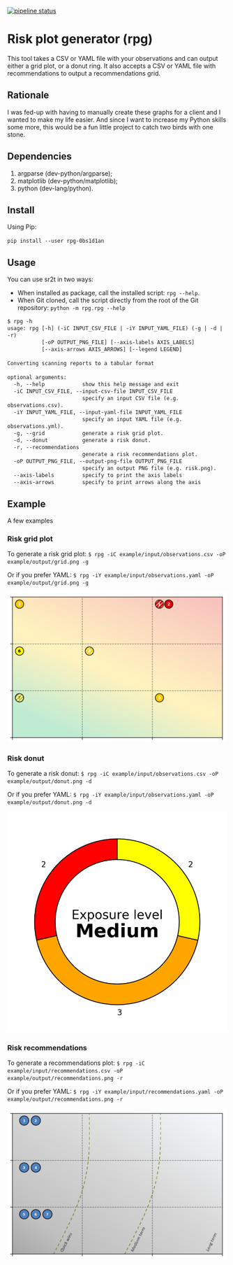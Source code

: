 [![pipeline status](https://gitlab.com/0bs1d1an/rpg/badges/master/pipeline.svg)](https://gitlab.com/0bs1d1an/rpg/commits/master)

# Risk plot generator (rpg)

This tool takes a CSV or YAML file with your observations and can output either a grid plot, or a donut ring.
It also accepts a CSV or YAML file with recommendations to output a recommendations grid.

## Rationale

I was fed-up with having to manually create these graphs for a client and I wanted to make my life easier.
And since I want to increase my Python skills some more, this would be a fun little project to catch two birds with one stone.

## Dependencies

1. argparse (dev-python/argparse);
2. matplotlib (dev-python/matplotlib);
3. python (dev-lang/python).

## Install

Using Pip:

`pip install --user rpg-0bs1d1an`

## Usage

You can use sr2t in two ways:

* When installed as package, call the installed script: `rpg --help`.
* When Git cloned, call the script directly from the root of the Git
repository: `python -m rpg.rpg --help`

```
$ rpg -h
usage: rpg [-h] (-iC INPUT_CSV_FILE | -iY INPUT_YAML_FILE) (-g | -d | -r)
           [-oP OUTPUT_PNG_FILE] [--axis-labels AXIS_LABELS]
           [--axis-arrows AXIS_ARROWS] [--legend LEGEND]

Converting scanning reports to a tabular format

optional arguments:
  -h, --help            show this help message and exit
  -iC INPUT_CSV_FILE, --input-csv-file INPUT_CSV_FILE
                        specify an input CSV file (e.g. observations.csv).
  -iY INPUT_YAML_FILE, --input-yaml-file INPUT_YAML_FILE
                        specify an input YAML file (e.g. observations.yml).
  -g, --grid            generate a risk grid plot.
  -d, --donut           generate a risk donut.
  -r, --recommendations
                        generate a risk recommendations plot.
  -oP OUTPUT_PNG_FILE, --output-png-file OUTPUT_PNG_FILE
                        specify an output PNG file (e.g. risk.png).
  --axis-labels         specify to print the axis labels
  --axis-arrows         specify to print arrows along the axis
```

## Example

A few examples

### Risk grid plot

To generate a risk grid plot: `$ rpg -iC example/input/observations.csv -oP example/output/grid.png -g`

Or if you prefer YAML: `$ rpg -iY example/input/observations.yaml -oP example/output/grid.png -g`

![Grid](example/output/grid.png)

### Risk donut

To generate a risk donut: `$ rpg -iC example/input/observations.csv -oP example/output/donut.png -d`

Or if you prefer YAML: `$ rpg -iY example/input/observations.yaml -oP example/output/donut.png -d`

![Donut](example/output/donut.png)

### Risk recommendations

To generate a recommendations plot: `$ rpg -iC example/input/recommendations.csv -oP example/output/recommendations.png -r`

Or if you prefer YAML: `$ rpg -iY example/input/recommendations.yaml -oP example/output/recommendations.png -r`

![Recommendations](example/output/recommendations.png)
